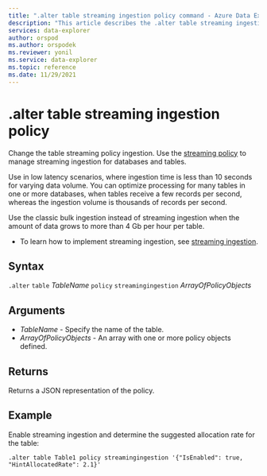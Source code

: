 ```yaml
---
title: ".alter table streaming ingestion policy command - Azure Data Explorer"
description: "This article describes the .alter table streaming ingestion policy command in Azure Data Explorer."
services: data-explorer
author: orspod
ms.author: orspodek
ms.reviewer: yonil
ms.service: data-explorer
ms.topic: reference
ms.date: 11/29/2021
---
```

# .alter table streaming ingestion policy

Change the table streaming policy ingestion. Use the [streaming policy](../management/streamingingestionpolicy.md) to manage streaming ingestion for databases and tables.  

Use in low latency scenarios, where ingestion time is less than 10 seconds for varying data volume. You can optimize processing for many tables in one or more databases, when tables receive a few records per second, whereas the ingestion volume is thousands of records per second.

Use the classic bulk ingestion instead of streaming ingestion when the amount of data grows to more than 4 Gb per hour per table. 

* To learn how to implement streaming ingestion, see [streaming ingestion](../../ingest-data-streaming.md).

## Syntax

`.alter` `table` *TableName* `policy` `streamingingestion` *ArrayOfPolicyObjects*

## Arguments

- *TableName* - Specify the name of the table. 
- *ArrayOfPolicyObjects* - An array with one or more policy objects defined.

## Returns

Returns a JSON representation of the policy.

## Example

Enable streaming ingestion and determine the suggested allocation rate for the table:

```kusto
.alter table Table1 policy streamingingestion '{"IsEnabled": true, "HintAllocatedRate": 2.1}'
```
